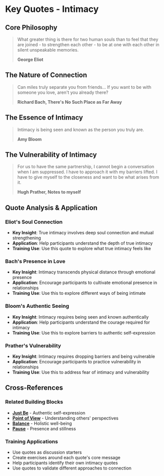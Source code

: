 # Key Quotes - Intimacy

## Core Philosophy

> What greater thing is there for two human souls than to feel that they are joined - to strengthen each other - to be at one with each other in silent unspeakable memories.
> 
> **George Eliot**

## The Nature of Connection

> Can miles truly separate you from friends... If you want to be with someone you love, aren't you already there?
> 
> **Richard Bach, There's No Such Place as Far Away**

## The Essence of Intimacy

> Intimacy is being seen and known as the person you truly are.
> 
> **Amy Bloom**

## The Vulnerability of Intimacy

> For us to have the same partnership, I cannot begin a conversation when I am suppressed. I have to approach it with my barriers lifted. I have to give myself to the closeness and want to be what arises from it.
> 
> **Hugh Prather, Notes to myself**

## Quote Analysis & Application

### Eliot's Soul Connection
- **Key Insight**: True intimacy involves deep soul connection and mutual strengthening
- **Application**: Help participants understand the depth of true intimacy
- **Training Use**: Use this quote to explore what true intimacy feels like

### Bach's Presence in Love
- **Key Insight**: Intimacy transcends physical distance through emotional presence
- **Application**: Encourage participants to cultivate emotional presence in relationships
- **Training Use**: Use this to explore different ways of being intimate

### Bloom's Authentic Seeing
- **Key Insight**: Intimacy requires being seen and known authentically
- **Application**: Help participants understand the courage required for intimacy
- **Training Use**: Use this to explore barriers to authentic self-expression

### Prather's Vulnerability
- **Key Insight**: Intimacy requires dropping barriers and being vulnerable
- **Application**: Encourage participants to practice vulnerability in relationships
- **Training Use**: Use this to address fear of intimacy and vulnerability

## Cross-References

### Related Building Blocks
- **[Just Be](../just-be/README.md)** - Authentic self-expression
- **[Point of View](../point-of-view/README.md)** - Understanding others' perspectives
- **[Balance](../balance/README.md)** - Holistic well-being
- **[Pause](../pause/README.md)** - Presence and stillness

### Training Applications
- Use quotes as discussion starters
- Create exercises around each quote's core message
- Help participants identify their own intimacy quotes
- Use quotes to validate different approaches to connection
